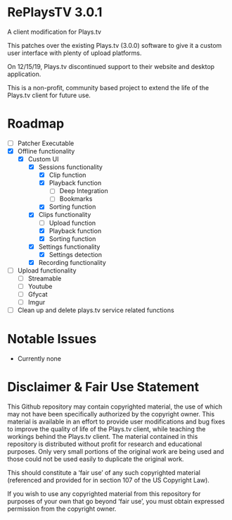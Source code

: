 # RePlaysTV 3.0.1
A client modification for Plays.tv

This patches over the existing Plays.tv (3.0.0) software to give it a custom user interface with plenty of upload platforms.

On 12/15/19, Plays.tv discontinued support to their website and desktop application.

This is a non-profit, community based project to extend the life of the Plays.tv client for future use.

# Roadmap
  * [ ] Patcher Executable
  * [x] Offline functionality
    * [x] Custom UI
      * [x] Sessions functionality
        * [x] Clip function
        * [x] Playback function
          * [ ] Deep Integration
          * [ ] Bookmarks
        * [x] Sorting function
      * [x] Clips functionality
        * [ ] Upload function
        * [x] Playback function
        * [x] Sorting function
      * [x] Settings functionality
        * [x] Settings detection
      * [x] Recording functionality
  * [ ] Upload functionality
    * [ ] Streamable
    * [ ] Youtube
    * [ ] Gfycat
    * [ ] Imgur
  * [ ] Clean up and delete plays.tv service related functions
    
# Notable Issues
 * Currently none

# Disclaimer & Fair Use Statement
This Github repository may contain copyrighted material, the use of which may not have been specifically authorized by the copyright owner. This material is available in an effort to provide user modifications and bug fixes to improve the quality of life of the Plays.tv client, while teaching the workings behind the Plays.tv client. The material contained in this repository is distributed without profit for research and educational purposes. Only very small portions of the original work are being used and those could not be used easily to duplicate the original work.

This should constitute a ‘fair use’ of any such copyrighted material (referenced and provided for in section 107 of the US Copyright Law).

If you wish to use any copyrighted material from this repository for purposes of your own that go beyond ‘fair use’, you must obtain expressed permission from the copyright owner.
